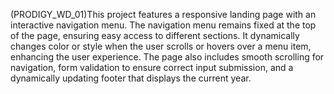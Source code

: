 (PRODIGY_WD_01)This project features a responsive landing page with an interactive navigation menu. The navigation menu remains fixed at the top of the page, ensuring easy access to different sections. It dynamically changes color or style when the user scrolls or hovers over a menu item, enhancing the user experience. The page also includes smooth scrolling for navigation, form validation to ensure correct input submission, and a dynamically updating footer that displays the current year.
